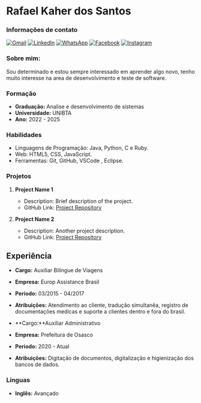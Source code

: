 # Rafael Kaher dos Santos

### Informações de contato

<p align="left">
  <a href="#" title="Gmail">
  <img src="https://img.shields.io/badge/-Gmail-FF0000?style=flat-square&labelColor=FF0000&logo=gmail&logoColor=white&link=LINK-DO-SEU-GMAIL" alt="Gmail"/></a>
  <a href="#" title="LinkedIn">
  <img src="https://img.shields.io/badge/-Linkedin-0e76a8?style=flat-square&logo=Linkedin&logoColor=white&link=LINK-DO-SEU-LINKEDIN" alt="LinkedIn"/></a>
  <a href="#" title="WhatsApp">
  <img src="https://img.shields.io/badge/-WhatsApp-25d366?style=flat-square&labelColor=25d366&logo=whatsapp&logoColor=white&link=API-DO-SEU-WHATSAPP" alt="WhatsApp"/></a>
  <a href="#" title="Facebook">
  <img src="https://img.shields.io/badge/-Facebook-3b5998?style=flat-square&labelColor=3b5998&logo=facebook&logoColor=white&link=LINK-DO-SEU-FACEBOOK" alt="Facebook"/></a>
  <a href="#" title="Instagram">
  <img src="https://img.shields.io/badge/-Instagram-DF0174?style=flat-square&labelColor=DF0174&logo=instagram&logoColor=white&link=LINK-DO-SEU-INSTAGRAM" alt="Instagram"/></a>
</p>

### Sobre mim:
Sou determinado e estou sempre interessado em aprender algo novo, tenho muito interesse na area de desenvolvimento e teste de software.

### Formação
- **Graduação:** Analise e desenvolvimento de sistemas
- **Universidade:** UNIBTA  
- **Ano:** 2022 - 2025

### Habilidades
- Linguagens de Programação: Java, Python, C e Ruby. 
- Web: HTML5, CSS, JavaScript.
- Ferramentas: Git, GitHub, VSCode , Eclipse.

### Projetos
1. **Project Name 1**
   - Description: Brief description of the project.
   - GitHub Link: [Project Repository](https://github.com/yourprofile/project1)

2. **Project Name 2**
   - Description: Another project description.
   - GitHub Link: [Project Repository](https://github.com/yourprofile/project2)

## Experiência
- **Cargo:** Auxiliar Bilingue de Viagens
- **Empresa:** Europ Assistance Brasil
- **Periodo:** 03/2015 - 04/2017
- **Atribuições:** Atendimento ao cliente, tradução simultanêa, registro de documentações medicas e suporte a clientes dentro e fora do brasil.  

- **Cargo:**Auxiliar Administrativo 
- **Empresa:** Prefeitura de Osasco
- **Periodo:** 2020 - Atual
- **Atribuições:** Digitação de documentos, digitalização e higienização dos bancos de dados.

### Línguas
- **Inglês:** Avançado 

